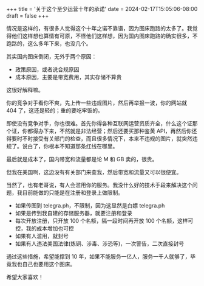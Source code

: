 +++
title = '关于这个至少运营十年的承诺'
date = 2024-02-17T15:05:06-08:00
draft = false
+++

情况是这样的，有很多人觉得这个十年之诺不靠谱，因为图床跑路的太多了。我觉得他们这样想也算情有可原，不怪他们这样想，因为国内图床跑路的确实很多，不跑路的，这么多年下来，也没几个。

其实国内图床倒闭，无外乎两个原因：

- 政策原因，或者说合规原因
- 成本原因，主要是带宽费用，其实存储不算贵

这很好解释嘛。

你的竞争对手看你不爽，先上传一些违规图片，然后再举报一波，你的网站就 404 了，这还是轻的；重的要吃牢饭的。

即使没有竞争对手，你也很难。首先你得各种互联网运营资质齐全，什么这个证那个证，你都得办下来，不然就是非法经营；然后还要买那种鉴黄 API，再然后你还得要时不时接受有关部门的检查，而且很多情况下，本来不违规的图片，就突然违规了。说白了，你根本不知道那条红线在哪里。

最后就是成本了，国内带宽和流量都是论 M 和 GB 卖的，很贵。

但我在美国啊，这边没有有关部门来查我，然后带宽和流量又可以很便宜。

当然了，也有老哥说，有人会滥用你的服务。我没什么好的技术手段来解决这个问题，我目前能做的只能是在注册和登录上做限制。

- 如果传图到 telegra.ph，不限制，因为这显然是白嫖 telegra.ph
- 如果是传到我自建的存储服务器，就要注册和登录
- 每次开放注册，只开放 100 个名额，隔一段时间再开放 100 个名额，这样可控，我的成本增加也可控
- 如果有人滥用，就封号
- 如果有人违法美国法律(炼铜、涉毒、涉恐等)，一次警告，二次直接封号

通过这些措施，希望能撑到 10 年，如果不能服务一亿人，服务一千人就够了，毕竟我也自己也要用这个图床。

希望大家喜欢！
